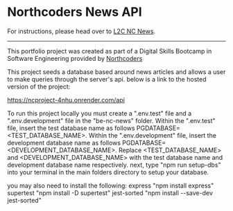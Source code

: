# Northcoders News API

For instructions, please head over to [L2C NC News](https://l2c.northcoders.com/courses/be/nc-news).

---

This portfolio project was created as part of a Digital Skills Bootcamp in Software Engineering provided by [Northcoders](https://northcoders.com/)

This project seeds a database based around news articles and allows a user to make queries through the server's api.
below is a link to the hosted version of the project:

https://ncproject-4nhu.onrender.com/api

To run this project locally you must create a ".env.test" file and a ".env.development" file in the "be-nc-news" folder.
Within the ".env.test" file, insert the test database name as follows PGDATABASE=<TEST_DATABASE_NAME>.
Within the ".env.development" file, insert the development database name as follows PGDATABASE=<DEVELOPMENT_DATABASE_NAME>.
Replace <TEST_DATABASE_NAME> and <DEVELOPMENT_DATABASE_NAME> with the test database name and development database name respectively.
next, type "npm run setup-dbs" into your terminal in the main folders directory to setup your database.

you may also need to install the following:
express "npm install express"
supertest "npm install -D supertest"
jest-sorted "npm install --save-dev jest-sorted"
